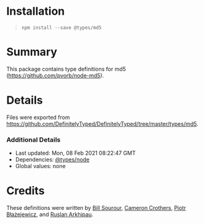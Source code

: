 # Installation
> `npm install --save @types/md5`

# Summary
This package contains type definitions for md5 (https://github.com/pvorb/node-md5).

# Details
Files were exported from https://github.com/DefinitelyTyped/DefinitelyTyped/tree/master/types/md5.

### Additional Details
 * Last updated: Mon, 08 Feb 2021 08:22:47 GMT
 * Dependencies: [@types/node](https://npmjs.com/package/@types/node)
 * Global values: none

# Credits
These definitions were written by [Bill Sourour](https://github.com/arcdev1), [Cameron Crothers](https://github.com/jprogrammer), [Piotr Błażejewicz](https://github.com/peterblazejewicz), and [Ruslan Arkhipau](https://github.com/DethAriel).

